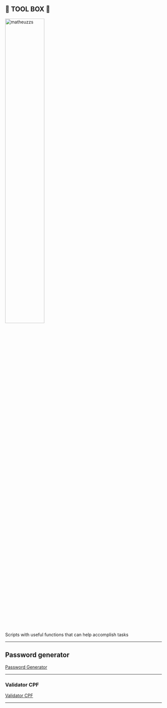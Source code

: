 ## 🧰 TOOL BOX 🧰
<p><img align="center" src="https://media4.giphy.com/media/l2Je0ZdFV02q7wncc/giphy.gif?cid=ecf05e47yg1c654iavfje5dcqbgkp6eu28p76lpx9s3p9ai8&ep=v1_gifs_search&rid=giphy.gif&ct=g" alt="matheuzzs" width ="50%" height = "auto"/</p>

  Scripts with useful functions that can help accomplish tasks
_________________________________________________________________________________________________________________________________________________________________________________

## Password generator

[Password Generator](https://github.com/matheuzzs/toolbox/blob/main/password_generator.py)

_________________________________________________________________________________________________________________________________________________________________________________
### Validator CPF

[Validator CPF](https://github.com/matheuzzs/toolbox/blob/main/validator_cpf.py)

_________________________________________________________________________________________________________________________________________________________________________________
